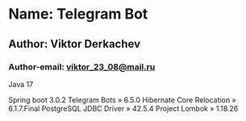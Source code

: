 # Name: Telegram Bot

## Author: Viktor Derkachev

### Author-email: viktor_23_08@mail.ru

Java 17

Spring boot 3.0.2
Telegram Bots » 6.5.0
Hibernate Core Relocation » 6.1.7.Final
PostgreSQL JDBC Driver » 42.5.4
Project Lombok » 1.18.26